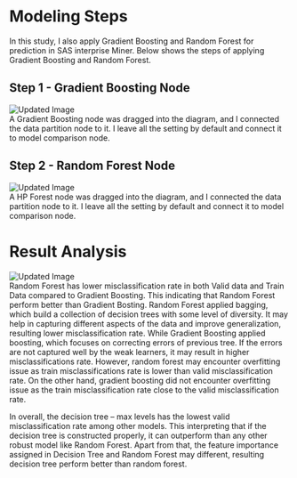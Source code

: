 # Modeling Steps
In this study, I also apply Gradient Boosting and Random Forest for prediction in SAS interprise Miner. Below shows the steps of applying Gradient Boosting and Random Forest.  

## Step 1 - Gradient Boosting Node
![Updated Image](https://github.com/weilai0807/WQD7005_AA1/blob/main/SAS%20Enterprise%20Miner/GradientBoosting_1.png)  
A Gradient Boosting node was dragged into the diagram, and I connected the data partition node to it. I leave all the setting by default and connect it to model comparison node.  

## Step 2 - Random Forest Node
![Updated Image](https://github.com/weilai0807/WQD7005_AA1/blob/main/SAS%20Enterprise%20Miner/HPForest_1.png)  
A HP Forest node was dragged into the diagram, and I connected the data partition node to it. I leave all the setting by default and connect it to model comparison node.  

# Result Analysis
![Updated Image](https://github.com/weilai0807/WQD7005_AA1/blob/main/SAS%20Enterprise%20Miner/EnsembleResult_1.png)  
Random Forest has lower misclassification rate in both Valid data and Train Data compared to Gradient Boosting. This indicating that Random Forest perform better than Gradient Bosting. Random Forest applied bagging, which build a collection of decision trees with some level of diversity. It may help in capturing different aspects of the data and improve generalization, resulting lower misclassification rate. While Gradient Boosting applied boosting, which focuses on correcting errors of previous tree. If the errors are not captured well by the weak learners, it may result in higher misclassifications rate. However, random forest may encounter overfitting issue as train misclassifications rate is lower than valid misclassification rate. On the other hand, gradient boosting did not encounter overfitting issue as the train misclassification rate close to the valid misclassification rate.  

In overall, the decision tree – max levels has the lowest valid misclassification rate among other models. This interpreting that if the decision tree is constructed properly, it can outperform than any other robust model like Random Forest. Apart from that, the feature importance assigned in Decision Tree and Random Forest may different, resulting decision tree perform better than random forest.  

